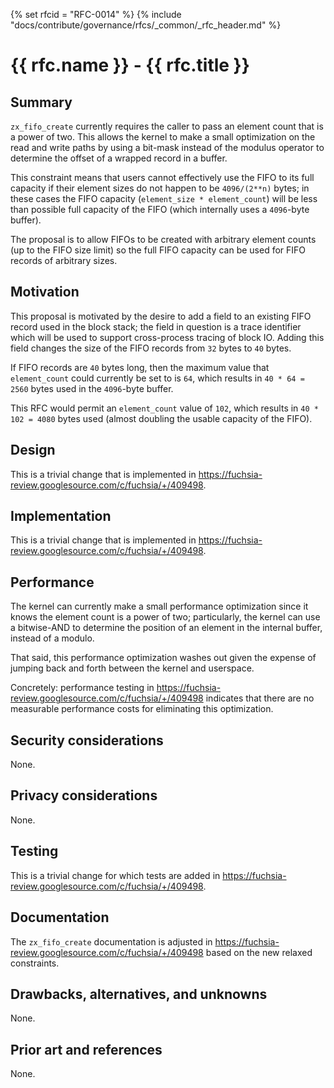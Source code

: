 {% set rfcid = "RFC-0014" %}
{% include "docs/contribute/governance/rfcs/_common/_rfc_header.md" %}
# {{ rfc.name }} - {{ rfc.title }}
<!-- *** DO NOT EDIT ABOVE THIS LINE -->

## Summary

`zx_fifo_create` currently requires the caller to pass an element count that is a power of two.
This allows the kernel to make a small optimization on the read and write paths by using a
bit-mask instead of the modulus operator to determine the offset of a wrapped record in a buffer.

This constraint means that users cannot effectively use the FIFO to its full capacity if their
element sizes do not happen to be `4096/(2**n)` bytes; in these cases the FIFO capacity
(`element_size * element_count`) will be less than possible full capacity of the FIFO (which
internally uses a `4096`-byte buffer).

The proposal is to allow FIFOs to be created with arbitrary element counts (up to the FIFO size
limit) so the full FIFO capacity can be used for FIFO records of arbitrary sizes.

## Motivation

This proposal is motivated by the desire to add a field to an existing FIFO record used in the
block stack; the field in question is a trace identifier which will be used to support
cross-process tracing of block IO. Adding this field changes the size of the FIFO records from
`32` bytes to `40` bytes.

If FIFO records are `40` bytes long, then the maximum value that `element_count` could currently
be set to is `64`, which results in `40 * 64 = 2560` bytes used in the `4096`-byte buffer.

This RFC would permit an `element_count` value of `102`, which results in `40 * 102 = 4080` bytes
used (almost doubling the usable capacity of the FIFO).

## Design

This is a trivial change that is implemented in
<https://fuchsia-review.googlesource.com/c/fuchsia/+/409498>.

## Implementation

This is a trivial change that is implemented in
<https://fuchsia-review.googlesource.com/c/fuchsia/+/409498>.

## Performance

The kernel can currently make a small performance optimization since it knows the element count
is a power of two; particularly, the kernel can use a bitwise-AND to determine the position of an
element in the internal buffer, instead of a modulo.

That said, this performance optimization washes out given the expense of jumping back and forth
between the kernel and userspace.

Concretely: performance testing in <https://fuchsia-review.googlesource.com/c/fuchsia/+/409498>
indicates that there are no measurable performance costs for eliminating this optimization.

## Security considerations

None.

## Privacy considerations

None.

## Testing

This is a trivial change for which tests are added in
<https://fuchsia-review.googlesource.com/c/fuchsia/+/409498>.

## Documentation

The `zx_fifo_create` documentation is adjusted in
https://fuchsia-review.googlesource.com/c/fuchsia/+/409498 based on the new relaxed constraints.

## Drawbacks, alternatives, and unknowns

None.

## Prior art and references

None.
